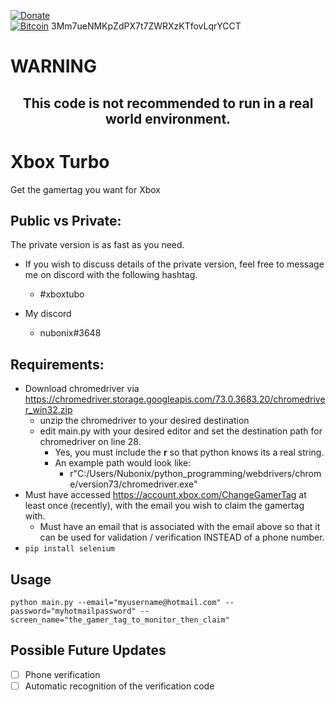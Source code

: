 [![Donate](https://img.shields.io/static/v1.svg?label=Donate&color=informational&message=PayPal)](https://www.paypal.com/cgi-bin/webscr?cmd=_s-xclick&hosted_button_id=YUV3GZF22HZQC&source=url)
 </br>
[![Bitcoin](https://img.shields.io/static/v1.svg?label=Donate&color=informational&message=Bitcoin)](https://paxful.com/?r=zGMQymwDNQW)
3Mm7ueNMKpZdPX7t7ZWRXzKTfovLqrYCCT
<p align="center"><h1>
WARNING
</h1></p>
<h2><p align="center">
This code is not recommended to run in a real world environment.
</p></h2>

# Xbox Turbo
Get the gamertag you want for Xbox

## Public vs Private:
The private version is as fast as you need.

 - If you wish to discuss details of the private version, feel free to
   message me on discord with the following hashtag.
    - #xboxtubo
   
 - My discord
    - nubonix#3648

## Requirements:
 - Download chromedriver via https://chromedriver.storage.googleapis.com/73.0.3683.20/chromedriver_win32.zip
   - unzip the chromedriver to your desired destination
   - edit main.py with your desired editor and set the destination path for chromedriver on line 28.
     -  Yes, you must include the **r** so that python knows its a real string.
     - An example path would look like:
       - r"C:/Users/Nubonix/python_programming/webdrivers/chrome/version73/chromedriver.exe"
 - Must have accessed https://account.xbox.com/ChangeGamerTag at least
   once (recently), with the email you wish to claim the gamertag with.
   - Must have an email that is associated with the email above so that it can be used for validation / verification INSTEAD of a phone number.
 - `pip install selenium`
## Usage

    python main.py --email="myusername@hotmail.com" --password="myhotmailpassword" --screen_name="the_gamer_tag_to_monitor_then_claim"

## Possible Future Updates

 - [ ] Phone verification
 - [ ] Automatic recognition of the verification code
